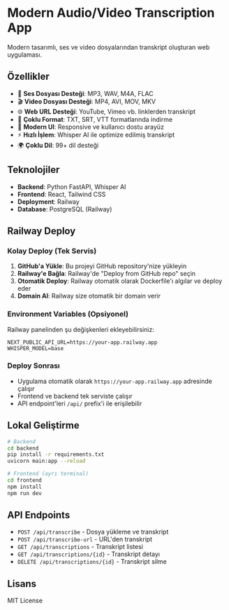 # Modern Audio/Video Transcription App

Modern tasarımlı, ses ve video dosyalarından transkript oluşturan web uygulaması.

## Özellikler

- 🎵 **Ses Dosyası Desteği**: MP3, WAV, M4A, FLAC
- 🎬 **Video Dosyası Desteği**: MP4, AVI, MOV, MKV
- 🌐 **Web URL Desteği**: YouTube, Vimeo vb. linklerden transkript
- 📝 **Çoklu Format**: TXT, SRT, VTT formatlarında indirme
- 🎨 **Modern UI**: Responsive ve kullanıcı dostu arayüz
- ⚡ **Hızlı İşlem**: Whisper AI ile optimize edilmiş transkript
- 🌍 **Çoklu Dil**: 99+ dil desteği

## Teknolojiler

- **Backend**: Python FastAPI, Whisper AI
- **Frontend**: React, Tailwind CSS
- **Deployment**: Railway
- **Database**: PostgreSQL (Railway)

## Railway Deploy

### Kolay Deploy (Tek Servis)

1. **GitHub'a Yükle**: Bu projeyi GitHub repository'nize yükleyin
2. **Railway'e Bağla**: Railway'de "Deploy from GitHub repo" seçin
3. **Otomatik Deploy**: Railway otomatik olarak Dockerfile'ı algılar ve deploy eder
4. **Domain Al**: Railway size otomatik bir domain verir

### Environment Variables (Opsiyonel)

Railway panelinden şu değişkenleri ekleyebilirsiniz:

```env
NEXT_PUBLIC_API_URL=https://your-app.railway.app
WHISPER_MODEL=base
```

### Deploy Sonrası

- Uygulama otomatik olarak `https://your-app.railway.app` adresinde çalışır
- Frontend ve backend tek serviste çalışır
- API endpoint'leri `/api/` prefix'i ile erişilebilir

## Lokal Geliştirme

```bash
# Backend
cd backend
pip install -r requirements.txt
uvicorn main:app --reload

# Frontend (ayrı terminal)
cd frontend
npm install
npm run dev
```

## API Endpoints

- `POST /api/transcribe` - Dosya yükleme ve transkript
- `POST /api/transcribe-url` - URL'den transkript
- `GET /api/transcriptions` - Transkript listesi
- `GET /api/transcriptions/{id}` - Transkript detayı
- `DELETE /api/transcriptions/{id}` - Transkript silme

## Lisans

MIT License 